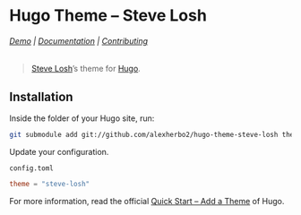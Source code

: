 # Hugo Theme – Steve Losh

###### [Demo] | [Documentation](docs) | [Contributing](CONTRIBUTING)

> [Steve Losh]’s theme for [Hugo].

## Installation

Inside the folder of your Hugo site, run:

``` sh
git submodule add git://github.com/alexherbo2/hugo-theme-steve-losh themes/steve-losh
```

Update your configuration.

`config.toml`

``` toml
theme = "steve-losh"
```

For more information, read the official [Quick Start – Add a Theme] of Hugo.

[Hugo]: https://gohugo.io
[Steve Losh]: https://stevelosh.com
[Demo]: https://alexherbo2.github.io
[Quick Start – Add a Theme]: https://gohugo.io/getting-started/quick-start#step-3-add-a-theme
